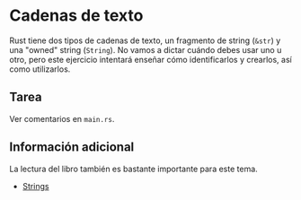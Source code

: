 # Cadenas de texto

Rust tiene dos tipos de cadenas de texto, un fragmento de string (`&str`) y una "owned" string (`String`).
No vamos a dictar cuándo debes usar uno u otro, pero este ejercicio intentará enseñar cómo identificarlos y crearlos, así como utilizarlos.

## Tarea

Ver comentarios en `main.rs`.

## Información adicional

La lectura del libro también es bastante importante para este tema.

- [Strings](https://doc.rust-lang.org/book/ch08-02-strings.html)


